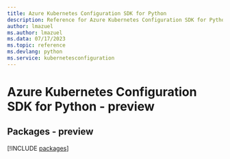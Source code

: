 ```yaml
---
title: Azure Kubernetes Configuration SDK for Python
description: Reference for Azure Kubernetes Configuration SDK for Python
author: lmazuel
ms.author: lmazuel
ms.data: 07/17/2023
ms.topic: reference
ms.devlang: python
ms.service: kubernetesconfiguration
---
```

# Azure Kubernetes Configuration SDK for Python - preview
## Packages - preview
[!INCLUDE [packages](kubernetes-configuration-index.md)]